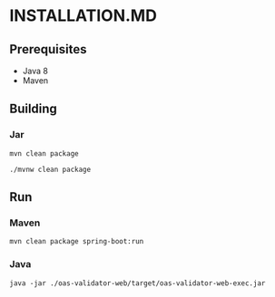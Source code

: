 # INSTALLATION.MD

## Prerequisites

* Java 8
* Maven

## Building

### Jar

```
mvn clean package
```


```
./mvnw clean package
```


## Run

### Maven

```
mvn clean package spring-boot:run
```



### Java

```
java -jar ./oas-validator-web/target/oas-validator-web-exec.jar
```

